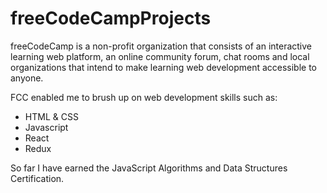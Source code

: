 # freeCodeCampProjects

freeCodeCamp is a non-profit organization that consists of an interactive learning web platform, an online community forum, chat rooms and local organizations that intend to make learning web development accessible to anyone.

FCC enabled me to brush up on web development skills such as:
- HTML & CSS
- Javascript
- React
- Redux

So far I have earned the JavaScript Algorithms and Data Structures Certification.
